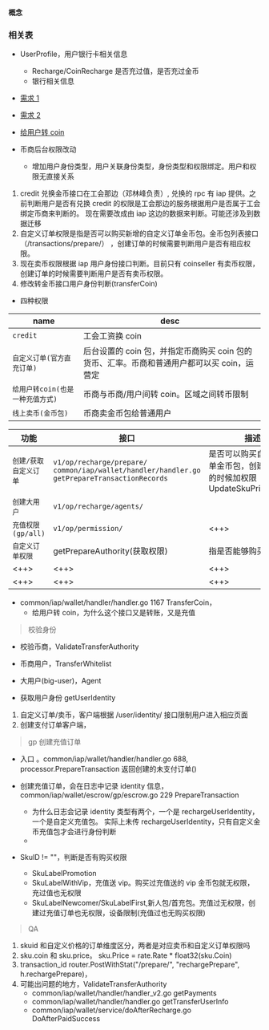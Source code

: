 #### 概念

### 相关表

- UserProfile，用户银行卡相关信息

  - Recharge/CoinRecharge 是否充过值，是否充过金币
  - 银行相关信息

- [需求 1](https://github.com/tmrwh/NewsDog/issues/7729)
- [需求 2](https://github.com/tmrwh/NewsDog/issues/7813)
- [给用户转 coin](https://github.com/tmrwh/NewsDog/issues/7299)

- 币商后台权限改动
  - 增加用户身份类型，用户关联身份类型，身份类型和权限绑定。用户和权限无直接关系

1. credit 兑换金币接口在工会那边（邓林峰负责）, 兑换的 rpc 有 iap 提供。之前判断用户是否有兑换 credit
   的权限是工会那边的服务根据用户是否属于工会绑定币商来判断的。
   现在需要改成由 iap 这边的数据来判断。可能还涉及到数据迁移
2. 自定义订单权限是指是否可以购买新增的自定义订单金币包。金币包列表接口（/transactions/prepare/） ，创建订单的时候需要判断用户是否有相应权限。
3. 现在卖币权限根据 iap 用户身份接口判断。目前只有 coinseller 有卖币权限，创建订单的时候需要判断用户是否有卖币权限。
4. 修改转金币接口用户身份判断(transferCoin)

- 四种权限

| name                             | desc                                                                                        |
| -------------------------------- | ------------------------------------------------------------------------------------------- |
| `credit`                         | 工会工资换 coin                                                                             |
| `自定义订单(官方直充订单)`       | 后台设置的 coin 包，并指定币商购买 coin 包的货币、汇率。币商和普通用户都可以买 coin，运营定 |
| `给用户转coin(也是一种充值方式)` | 币商与币商/用户间转 coin。区域之间转币限制                                                  |
| `线上卖币(金币包)`               | 币商卖金币包给普通用户                                                                      |

| 功能                  | 接口                                                                                          | 描述                                                                      |
| --------------------- | --------------------------------------------------------------------------------------------- | ------------------------------------------------------------------------- |
| `创建/获取自定义订单` | `v1/op/recharge/prepare/` `common/iap/wallet/handler/handler.go getPrepareTransactionRecords` | 是否可以购买自定义订单金币包，创建和获取的时候加权限 UpdateSkuPriceByRate |
| `创建大用户`          | `v1/op/recharge/agents/`                                                                      |                                                                           |
| `充值权限(gp/all)`    | `v1/op/permission/`                                                                           | <++>                                                                      |
| `自定义订单权限`      | getPrepareAuthority(获取权限)                                                                 | 指是否能够购买金币包                                                      |
| <++>                  | <++>                                                                                          | <++>                                                                      |
| <++>                  | <++>                                                                                          | <++>                                                                      |

- common/iap/wallet/handler/handler.go 1167 TransferCoin，
  - 给用户转 coin，为什么这个接口又是转账，又是充值

> 校验身份

- 校验币商，ValidateTransferAuthority

- 币商用户，TransferWhitelist
- 大用户(big-user)，Agent

- 获取用户身份 getUserIdentity

1. 自定义订单/卖币，客户端根据 /user/identity/ 接口限制用户进入相应页面
2. 创建支付订单客户端，

> gp 创建充值订单

- 入口 。common/iap/wallet/handler/handler.go 688, processor.PrepareTransaction
  返回创建的未支付订单()
- 创建充值订单，会在日志中记录 identity 信息，common/iap/wallet/escrow/gp/escrow.go
  229 PrepareTransaction

  - 为什么日志会记录 identity 类型有两个，一个是 rechargeUserIdentity，一个是自定义充值包。
    实际上未传 rechargeUserIdentity，只有自定义金币充值包才会进行身份判断
  -

- SkuID != ""，判断是否有购买权限
  - SkuLabelPromotion
  - SkuLabelWithVip，充值送 vip。购买过充值送的 vip 金币包就无权限，充过值也无权限
  - SkuLabelNewcomer/SkuLabelFirst,新人包/首充包。充值过无权限，创建过充值订单也无权限，设备限制(充值过也无购买权限)

> QA

1. skuid 和自定义价格的订单维度区分，两者是对应卖币和自定义订单权限吗
2. sku.coin 和 sku.price。 sku.Price = rate.Rate \* float32(sku.Coin)
3. transaction_id router.PostWithStat("/prepare/", "rechargePrepare", h.rechargePrepare)，
4. 可能出问题的地方，ValidateTransferAuthority
   - common/iap/wallet/handler/handler_v2.go getPayments
   - common/iap/wallet/handler/handler.go getTransferUserInfo
   - common/iap/wallet/service/doAfterRecharge.go DoAfterPaidSuccess
